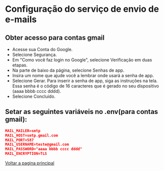 # Configuração do serviço de envio de e-mails  

## Obter acesso para contas gmail 

- Acesse sua Conta do Google.
- Selecione Segurança.
- Em "Como você faz login no Google", selecione Verificação em duas etapas.
- Na parte de baixo da página, selecione Senhas de app.
- Insira um nome que ajude você a lembrar onde usará a senha de app.
- Selecione Gerar.
Para inserir a senha de app, siga as instruções na tela. Essa senha é o código de 16 caracteres que é gerado no seu dispositivo (aaaa bbbb cccc dddd).
- Selecione Concluído.

## Setar as seguintes variáveis no .env(para contas gmail):

```json
MAIL_MAILER=smtp
MAIL_HOST=smtp.gmail.com
MAIL_PORT=587
MAIL_USERNAME=teste@gmail.com
MAIL_PASSWORD="aaaa bbbb cccc dddd"
MAIL_ENCRYPTION=TLS
```



[Voltar a pagina principal](/README.md)

